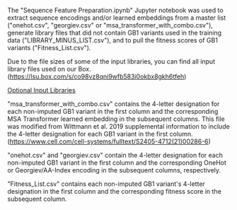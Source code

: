 The "Sequence Feature Preparation.ipynb" Jupyter notebook was used to extract sequence encodings and/or learned embeddings from a master list ("onehot.csv", "georgiev.csv" or "msa_transformer_with_combo.csv"), generate library files that did not contain GB1 variants used in the training data ("LIBRARY_MINUS_LIST.csv"), and to pull the fitness scores of GB1 variants ("Fitness_List.csv").

Due to the file sizes of some of the input libraries, you can find all input library files used on our Box. (https://lsu.box.com/s/co98vz8qni9wfb583i0okbx8gkh6tfeh)

<ins>Optional Input Libraries<ins>

"msa_transformer_with_combo.csv" contains the 4-letter designation for each non-imputed GB1 variant in the first column and the corresponding MSA Transformer learned embedding in the subsequent columns. This file was modified from Wittmann et al. 2019 supplemental information to include the 4-letter designation for each GB1 variant in the first column. (https://www.cell.com/cell-systems/fulltext/S2405-4712(21)00286-6)

"onehot.csv" and "georgiev.csv" contain the 4-letter designation for each non-imputed GB1 variant in the first column and the corresponding OneHot or Georgiev/AA-Index encoding in the subsequent columns, respectively.

"Fitness_List.csv" contains each non-imputed GB1 variant's 4-letter designation in the first column and the corresponding fitness score in the subsequent column. 


